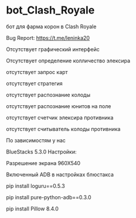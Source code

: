# bot_Clash_Royale

бот для фарма корон в Clash Royale


Bug Report: https://t.me/leninka20


Отсутствует графический интерфейс

Отсутствует определение колличество элексира

отсутствует запрос карт

отсутствует стратегия

отсутствует распознание колоды

отсутствует распознание юнитов на поле

отсутствует счетчик элексира противника

отсутствует считыватель колоды противника


По зависимостям у нас 

BlueStacks 5.3.0
Настройки:

Разрешение экрана 960Х540

Включенный ADB в настройках блюстакса

pip install loguru==0.5.3

pip install pure-python-adb==0.3.0

pip install Pillow 8.4.0
